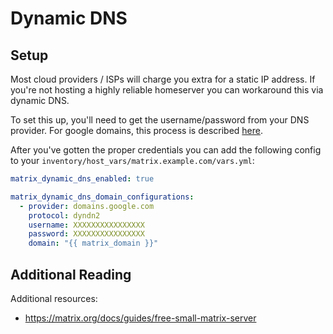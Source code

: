 # Dynamic DNS

## Setup

Most cloud providers / ISPs will charge you extra for a static IP address. If you're not hosting a highly reliable homeserver you can workaround this via dynamic DNS.

To set this up, you'll need to get the username/password from your DNS provider. For google domains, this process is described [here](https://support.google.com/domains/answer/6147083).

After you've gotten the proper credentials you can add the following config to your `inventory/host_vars/matrix.example.com/vars.yml`:

```yaml
matrix_dynamic_dns_enabled: true

matrix_dynamic_dns_domain_configurations:
  - provider: domains.google.com
    protocol: dyndn2
    username: XXXXXXXXXXXXXXXX
    password: XXXXXXXXXXXXXXXX
    domain: "{{ matrix_domain }}"
```


## Additional Reading

Additional resources:

- https://matrix.org/docs/guides/free-small-matrix-server
